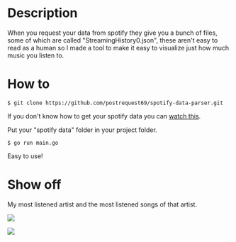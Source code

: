 # Description

When you request your data from spotify they give you a bunch of files, some of which are called "StreamingHistory0.json", these aren't easy to read as a human so I made a tool to make it easy to visualize just how much music you listen to.

# How to

```
$ git clone https://github.com/postrequest69/spotify-data-parser.git
```

If you don't know how to get your spotify data you can [watch this](https://www.youtube.com/watch?v=ghs9XMdvBXg). 

Put your "spotify data" folder in your project folder.

```
$ go run main.go
```

Easy to use!

# Show off

My most listened artist and the most listened songs of that artist.

![](https://media.discordapp.net/attachments/287739410286379019/803710034306662470/unknown.png)

![](https://media.discordapp.net/attachments/287739410286379019/803707581263904828/unknown.png)
